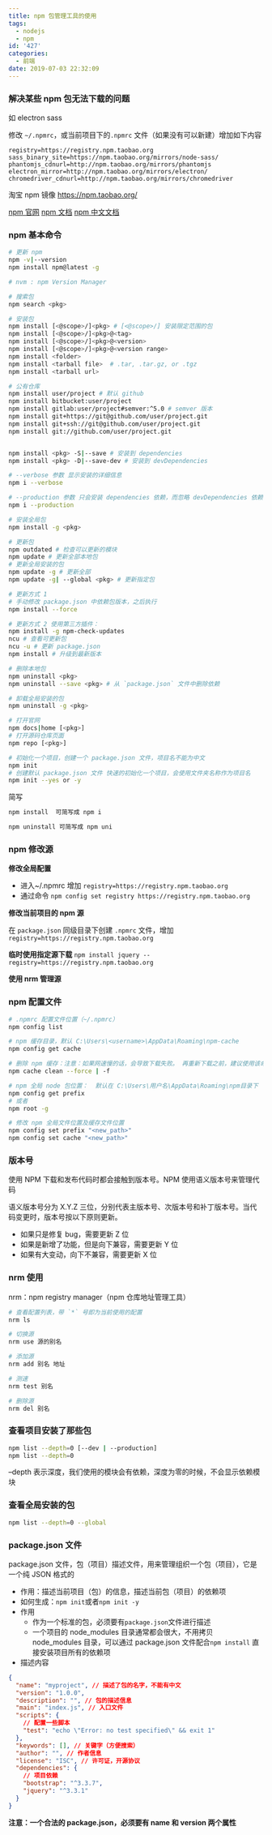 ```yaml
---
title: npm 包管理工具的使用
tags:
  - nodejs
  - npm
id: '427'
categories:
  - 前端
date: 2019-07-03 22:32:09
---
```


### 解决某些 npm 包无法下载的问题

如 electron sass

修改 `~/.npmrc`，或当前项目下的`.npmrc` 文件（如果没有可以新建）增加如下内容

```
registry=https://registry.npm.taobao.org
sass_binary_site=https://npm.taobao.org/mirrors/node-sass/
phantomjs_cdnurl=http://npm.taobao.org/mirrors/phantomjs
electron_mirror=http://npm.taobao.org/mirrors/electron/
chromedriver_cdnurl=http://npm.taobao.org/mirrors/chromedriver
```

淘宝 npm 镜像 https://npm.taobao.org/

[npm 官网](https://npmjs.com)
[npm 文档](https://docs.npmjs.com/)
[npm 中文文档](https://www.npmjs.cn/)

### npm 基本命令

```bash
# 更新 npm
npm -v|--version
npm install npm@latest -g

# nvm : npm Version Manager

# 搜索包
npm search <pkg>

# 安装包
npm install [<@scope>/]<pkg> # [<@scope>/] 安装限定范围的包
npm install [<@scope>/]<pkg>@<tag>
npm install [<@scope>/]<pkg>@<version>
npm install [<@scope>/]<pkg>@<version range>
npm install <folder>
npm install <tarball file>  # .tar, .tar.gz, or .tgz
npm install <tarball url>

# 公有仓库
npm install user/project # 默认 github
npm install bitbucket:user/project
npm install gitlab:user/project#semver:^5.0 # semver 版本
npm install git+https://git@github.com/user/project.git
npm install git+ssh://git@github.com/user/project.git
npm install git://github.com/user/project.git


npm install <pkg> -S|--save # 安装到 dependencies
npm install <pkg> -D|--save-dev # 安装到 devDependencies

# --verbose 参数 显示安装的详细信息
npm i --verbose

# --production 参数 只会安装 dependencies 依赖，而忽略 devDependencies 依赖，用于生产环境
npm i --production

# 安装全局包
npm install -g <pkg>

# 更新包
npm outdated # 检查可以更新的模块
npm update # 更新全部本地包
# 更新全局安装的包
npm update -g # 更新全部
npm update -g| --global <pkg> # 更新指定包

# 更新方式 1
# 手动修改 package.json 中依赖包版本，之后执行
npm install --force

# 更新方式 2 使用第三方插件：
npm install -g npm-check-updates
ncu # 查看可更新包
ncu -u # 更新 package.json
npm install # 升级到最新版本

# 删除本地包
npm uninstall <pkg>
npm uninstall --save <pkg> # 从 `package.json` 文件中删除依赖

# 卸载全局安装的包
npm uninstall -g <pkg>

# 打开官网
npm docs|home [<pkg>]
# 打开源码仓库页面
npm repo [<pkg>]

# 初始化一个项目，创建一个 package.json 文件，项目名不能为中文
npm init
# 创建默认 package.json 文件 快速的初始化一个项目，会使用文件夹名称作为项目名
npm init --yes or -y
```

简写

```bash
npm install  可简写成 npm i

npm uninstall 可简写成 npm uni
```

### npm 修改源

**修改全局配置**

- 进入~/.npmrc 增加 `registry=https://registry.npm.taobao.org`
- 通过命令 `npm config set registry https://registry.npm.taobao.org`


**修改当前项目的 npm 源**

在 `package.json` 同级目录下创建 `.npmrc` 文件，增加 `registry=https://registry.npm.taobao.org`


**临时使用指定源下载** `npm install jquery --registry=https://registry.npm.taobao.org`

**使用 nrm 管理源**

### npm 配置文件

```bash
# .npmrc 配置文件位置（~/.npmrc）
npm config list

# npm 缓存目录，默认 C:\Users\<username>\AppData\Roaming\npm-cache
npm config get cache

# 删除 npm 缓存：注意：如果网速慢的话，会导致下载失败。 再重新下载之前，建议使用该命令，清除刚才下载的缓存，否则有可能一直无法下载成功
npm cache clean --force | -f

# npm 全局 node 包位置：  默认在 C:\Users\用户名\AppData\Roaming\npm目录下
npm config get prefix
# 或者
npm root -g

# 修改 npm 全局文件位置及缓存文件位置
npm config set prefix "<new_path>"
npm config set cache "<new_path>"
```

### 版本号

使用 NPM 下载和发布代码时都会接触到版本号。NPM 使用语义版本号来管理代码

语义版本号分为 X.Y.Z 三位，分别代表主版本号、次版本号和补丁版本号。当代码变更时，版本号按以下原则更新。

- 如果只是修复 bug，需要更新 Z 位
- 如果是新增了功能，但是向下兼容，需要更新 Y 位
- 如果有大变动，向下不兼容，需要更新 X 位

### nrm 使用

nrm：npm registry manager（npm 仓库地址管理工具）

```bash
# 查看配置列表，带 `*` 号即为当前使用的配置
nrm ls

# 切换源
nrm use 源的别名

# 添加源
nrm add 别名 地址

# 测速
nrm test 别名

# 删除源
nrm del 别名
```

### 查看项目安装了那些包

```bash
npm list --depth=0 [--dev | --production]
npm list --depth=0
```

–depth 表示深度，我们使用的模块会有依赖，深度为零的时候，不会显示依赖模块

### 查看全局安装的包

```bash
npm list --depth=0 --global
```

### package.json 文件

package.json 文件，包（项目）描述文件，用来管理组织一个包（项目），它是一个纯 JSON 格式的

- 作用：描述当前项目（包）的信息，描述当前包（项目）的依赖项
- 如何生成：`npm init`或者`npm init -y`
- 作用
  - 作为一个标准的包，必须要有`package.json`文件进行描述
  - 一个项目的 node_modules 目录通常都会很大，不用拷贝 node_modules 目录，可以通过 package.json 文件配合`npm install` 直接安装项目所有的依赖项
- 描述内容

```json
{
  "name": "myproject", // 描述了包的名字，不能有中文
  "version": "1.0.0",
  "description": "", // 包的描述信息
  "main": "index.js", // 入口文件
  "scripts": {
    // 配置一些脚本
    "test": "echo \"Error: no test specified\" && exit 1"
  },
  "keywords": [], // 关键字（方便搜索）
  "author": "", // 作者信息
  "license": "ISC", // 许可证，开源协议
  "dependencies": {
    // 项目依赖
    "bootstrap": "^3.3.7",
    "jquery": "^3.3.1"
  }
}
```

**注意：一个合法的 package.json，必须要有 name 和 version 两个属性**
